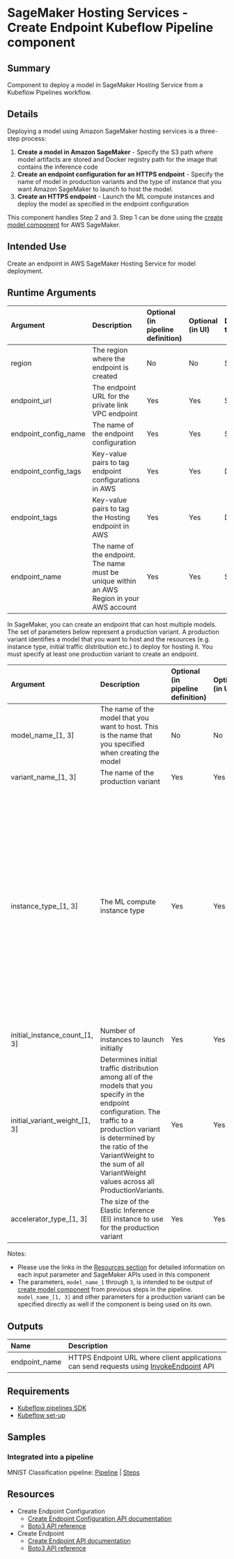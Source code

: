 # SageMaker Hosting Services - Create Endpoint Kubeflow Pipeline component

## Summary
Component to deploy a model in SageMaker Hosting Service from a Kubeflow Pipelines workflow.

## Details
Deploying a model using Amazon SageMaker hosting services is a three-step process:

1. **Create a model in Amazon SageMaker** - Specify the S3 path where model artifacts are stored and Docker registry path for the image that contains the inference code 
2. **Create an endpoint configuration for an HTTPS endpoint** - Specify the name of model in production variants and the type of instance that you want Amazon SageMaker to launch to host the model.
3. **Create an HTTPS endpoint** - Launch the ML compute instances and deploy the model as specified in the endpoint configuration

This component handles Step 2 and 3. Step 1 can be done using the [create model component](https://github.com/kubeflow/pipelines/tree/master/components/aws/sagemaker/model) for AWS SageMaker.

## Intended Use
Create an endpoint in AWS SageMaker Hosting Service for model deployment.

## Runtime Arguments
Argument        | Description                 | Optional (in pipeline definition) | Optional (in UI) | Data type  | Accepted values | Default    |
:---            | :----------                 | :----------                       | :----------      | :----------| :----------     | :----------|
region | The region where the endpoint is created | No | No | String | | |
endpoint_url | The endpoint URL for the private link VPC endpoint | Yes | Yes | String | | |
endpoint_config_name | The name of the endpoint configuration | Yes | Yes | String | | |
endpoint_config_tags | Key-value pairs to tag endpoint configurations in AWS | Yes | Yes | Dict | | {} |
endpoint_tags | Key-value pairs to tag the Hosting endpoint in AWS | Yes | Yes | Dict | | {} |
endpoint_name | The name of the endpoint. The name must be unique within an AWS Region in your AWS account | Yes | Yes | String | | |

In SageMaker, you can create an endpoint that can host multiple models. The set of parameters below represent a production variant. A production variant identifies a model that you want to host and the resources (e.g. instance type, initial traffic distribution etc.) to deploy for hosting it. You must specify at least one production variant to create an endpoint.

Argument        | Description                 | Optional (in pipeline definition) | Optional (in UI) | Data type  | Accepted values | Default    |
:---            | :----------                 | :----------                       | :----------      | :----------| :----------     | :----------|
model_name_[1, 3] | The name of the model that you want to host. This is the name that you specified when creating the model | No | No | String | | |
variant_name_[1, 3] | The name of the production variant | Yes | Yes | String | | variant_name_[1, 3] |
instance_type_[1, 3] | The ML compute instance type | Yes | Yes | String | ml.m4.xlarge, ml.m4.2xlarge, ml.m4.4xlarge, ml.m4.10xlarge, ml.m4.16xlarge, ml.m5.large, ml.m5.xlarge, ml.m5.2xlarge, ml.m5.4xlarge, ml.m5.12xlarge, ml.m5.24xlarge, ml.c4.xlarge, ml.c4.2xlarge, ml.c4.4xlarge, ml.c4.8xlarge, ml.p2.xlarge, ml.p2.8xlarge, ml.p2.16xlarge, ml.p3.2xlarge, ml.p3.8xlarge, ml.p3.16xlarge, ml.c5.xlarge, ml.c5.2xlarge, ml.c5.4xlarge, ml.c5.9xlarge, ml.c5.18xlarge [and many more](https://aws.amazon.com/sagemaker/pricing/instance-types/)| ml.m4.xlarge |
initial_instance_count_[1, 3] | Number of instances to launch initially | Yes | Yes | Integer | ≥ 1 | 1 |
initial_variant_weight_[1, 3] | Determines initial traffic distribution among all of the models that you specify in the endpoint configuration. The traffic to a production variant is determined by the ratio of the VariantWeight to the sum of all VariantWeight values across all ProductionVariants. | Yes | Yes | Float | Minimum value of 0 | |
accelerator_type_[1, 3] | The size of the Elastic Inference (EI) instance to use for the production variant | Yes | Yes | String| ml.eia1.medium, ml.eia1.large, ml.eia1.xlarge | |

Notes:
* Please use the links in the [Resources section](#Resources) for detailed information on each input parameter and SageMaker APIs used in this component
* The parameters, `model_name_1` through `3`, is intended to be output of [create model component](https://github.com/kubeflow/pipelines/tree/master/components/aws/sagemaker/model) from previous steps in the pipeline. `model_name_[1, 3]` and other parameters for a production variant can be specified directly as well if the component is being used on its own.

## Outputs
Name | Description
:--- | :----------
endpoint_name | HTTPS Endpoint URL where client applications can send requests using [InvokeEndpoint](https://docs.aws.amazon.com/sagemaker/latest/APIReference/API_InvokeEndpoint.html) API

## Requirements
* [Kubeflow pipelines SDK](https://www.kubeflow.org/docs/pipelines/sdk/install-sdk/)
* [Kubeflow set-up](https://www.kubeflow.org/docs/aws/deploy/install-kubeflow/)

## Samples
### Integrated into a pipeline
MNIST Classification pipeline: [Pipeline](https://github.com/kubeflow/pipelines/blob/master/samples/contrib/aws-samples/mnist-kmeans-sagemaker/mnist-classification-pipeline.py) | [Steps](https://github.com/kubeflow/pipelines/blob/master/samples/contrib/aws-samples/mnist-kmeans-sagemaker/README.md)

## Resources
* Create Endpoint Configuration
  * [Create Endpoint Configuration API documentation](https://docs.aws.amazon.com/sagemaker/latest/APIReference/API_CreateEndpointConfig.html)
  * [Boto3 API reference](https://boto3.amazonaws.com/v1/documentation/api/latest/reference/services/sagemaker.html#SageMaker.Client.create_endpoint_config)
* Create Endpoint
  * [Create Endpoint API documentation](https://docs.aws.amazon.com/sagemaker/latest/APIReference/API_CreateEndpoint.html)
  * [Boto3 API reference](https://boto3.amazonaws.com/v1/documentation/api/latest/reference/services/sagemaker.html#SageMaker.Client.create_endpoint)
